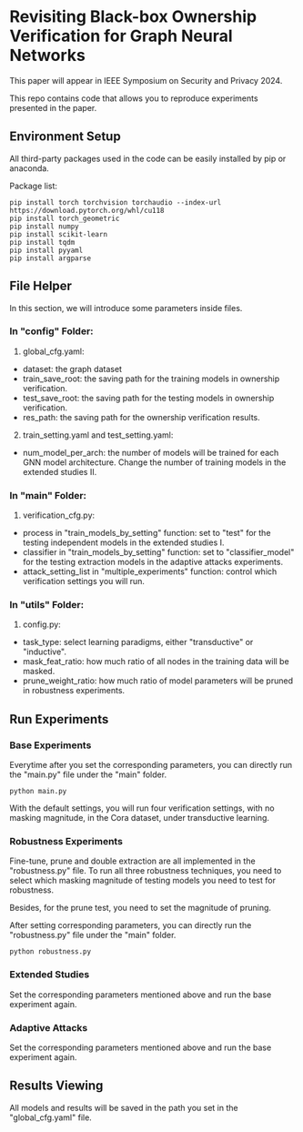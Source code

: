 # Revisiting Black-box Ownership Verification for Graph Neural Networks

This paper will appear in IEEE Symposium on Security and Privacy 2024.

This repo contains code that allows you to reproduce experiments presented in the paper.

## Environment Setup

All third-party packages used in the code can be easily installed by pip or anaconda.

Package list:

```
pip install torch torchvision torchaudio --index-url https://download.pytorch.org/whl/cu118
pip install torch_geometric
pip install numpy
pip install scikit-learn
pip install tqdm
pip install pyyaml
pip install argparse
```

## File Helper

In this section, we will introduce some parameters inside files.

### In "config" Folder:

1. global_cfg.yaml:
- dataset: the graph dataset
- train_save_root: the saving path for the training models in ownership verification.
- test_save_root: the saving path for the testing models in ownership verification.
- res_path: the saving path for the ownership verification results.
2. train_setting.yaml and test_setting.yaml:
- num_model_per_arch: the number of models will be trained for each GNN model architecture. Change the number of training models in the extended studies II.

### In "main" Folder:
1. verification_cfg.py:
- process in "train_models_by_setting" function: set to "test" for the testing independent models in the extended studies I.
- classifier in "train_models_by_setting" function: set to "classifier_model" for the testing extraction models in the adaptive attacks experiments.
- attack_setting_list in "multiple_experiments" function: control which verification settings you will run.


### In "utils" Folder:

1. config.py:
- task_type: select learning paradigms, either "transductive" or "inductive".
- mask_feat_ratio: how much ratio of all nodes in the training data will be masked.
- prune_weight_ratio: how much ratio of model parameters will be pruned in robustness experiments.


## Run Experiments

### Base Experiments

Everytime after you set the corresponding parameters, you can directly run the "main.py" file under the "main" folder.

```
python main.py
```

With the default settings, you will run four verification settings, with no masking magnitude, in the Cora dataset, under transductive learning.

### Robustness Experiments

Fine-tune, prune and double extraction are all implemented in the "robustness.py" file. To run all three robustness techniques, you need to select which masking magnitude of testing models you need to test for robustness. 

Besides, for the prune test, you need to set the magnitude of pruning.

After setting corresponding parameters, you can directly run the "robustness.py" file under the "main" folder.

```
python robustness.py
```

### Extended Studies

Set the corresponding parameters mentioned above and run the base experiment again.

### Adaptive Attacks

Set the corresponding parameters mentioned above and run the base experiment again.

## Results Viewing

All models and results will be saved in the path you set in the "global_cfg.yaml" file.

